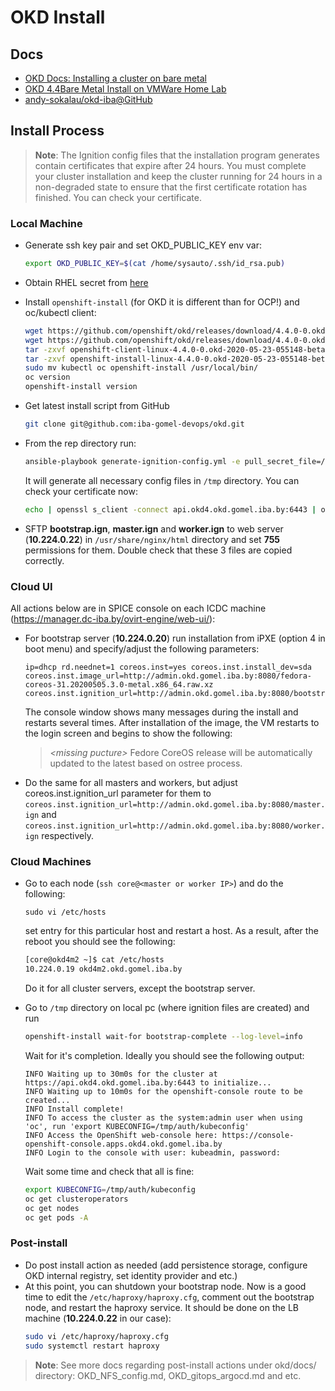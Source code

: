 # OKD Install
## Docs 
* [OKD Docs: Installing a cluster on bare metal](https://docs.okd.io/latest/installing/installing_bare_metal/installing-bare-metal.html#installation-installing-bare-metal_installing-bare-metal)
* [OKD 4.4Bare Metal Install on VMWare Home Lab](https://medium.com/@craig_robinson/openshift-4-4-okd-bare-metal-install-on-vmware-home-lab-6841ce2d37eb)
* [andy-sokalau/okd-iba@GitHub](https://github.com/andy-sokalau/okd-iba)
## Install Process
> **Note**: The Ignition config files that the installation program generates 
> contain certificates that expire after 24 hours. You must complete your 
> cluster installation and keep the cluster running for 24 hours in a non-degraded 
> state to ensure that the first certificate rotation has finished. You can check 
> your certificate.
### Local Machine
 
* Generate ssh key pair and set OKD_PUBLIC_KEY env var:
  
  ```bash
  export OKD_PUBLIC_KEY=$(cat /home/sysauto/.ssh/id_rsa.pub)
  ```
* Obtain RHEL secret from [here](https://cloud.redhat.com/openshift/install/pull-secret)
* Install `openshift-install` (for OKD it is different than for OCP!) and oc/kubectl client:
  ```bash
  wget https://github.com/openshift/okd/releases/download/4.4.0-0.okd-2020-05-23-055148-beta5/openshift-client-linux-4.4.0-0.okd-2020-05-23-055148-beta5.tar.gz
  wget https://github.com/openshift/okd/releases/download/4.4.0-0.okd-2020-05-23-055148-beta5/openshift-install-linux-4.4.0-0.okd-2020-05-23-055148-beta5.tar.gz
  tar -zxvf openshift-client-linux-4.4.0-0.okd-2020-05-23-055148-beta5.tar.gz
  tar -zxvf openshift-install-linux-4.4.0-0.okd-2020-05-23-055148-beta5.tar.gz
  sudo mv kubectl oc openshift-install /usr/local/bin/
  oc version
  openshift-install version
  ```
* Get latest install script from GitHub
 
  ```bash
  git clone git@github.com:iba-gomel-devops/okd.git
  ```
 
* From the rep directory run:
  ```bash
  ansible-playbook generate-ignition-config.yml -e pull_secret_file=/home/sysauto/OKD/pull-secret.txt
  ```
  It will generate all necessary config files in `/tmp` directory. You can check 
  your certificate now:
  ```bash
  echo | openssl s_client -connect api.okd4.okd.gomel.iba.by:6443 | openssl x509 -noout -text
  ```
* SFTP **bootstrap.ign**, **master.ign** and **worker.ign** to web server (**10.224.0.22**)
  in `/usr/share/nginx/html` directory and set **755** permissions for them. Double check 
  that these 3 files are copied correctly.
### Cloud UI
All actions below are in SPICE console on each ICDC machine (https://manager.dc-iba.by/ovirt-engine/web-ui/):
* For bootstrap server (**10.224.0.20**) run installation from iPXE (option 4 
  in boot menu) and specify/adjust the following parameters:
  ```
  ip=dhcp rd.neednet=1 coreos.inst=yes coreos.inst.install_dev=sda coreos.inst.image_url=http://admin.okd.gomel.iba.by:8080/fedora-coreos-31.20200505.3.0-metal.x86_64.raw.xz coreos.inst.ignition_url=http://admin.okd.gomel.iba.by:8080/bootstrap.ign
  ```
  The console window shows many messages during the install and restarts several 
  times. After installation of the image, the VM restarts to the login screen 
  and begins to show the following:
  > _\<missing pucture\>_
  Fedore CoreOS release will be automatically updated to the latest based on ostree process.
* Do the same for all masters and workers, but adjust coreos.inst.ignition_url parameter 
  for them to `coreos.inst.ignition_url=http://admin.okd.gomel.iba.by:8080/master.ign` and 
  `coreos.inst.ignition_url=http://admin.okd.gomel.iba.by:8080/worker.ign` respectively.
### Cloud Machines
* Go to each node (`ssh core@<master or worker IP>`) and do the following:
  ```
  sudo vi /etc/hosts
  ```
  set entry for this particular host and restart a host. As a result, after the 
  reboot you should see the following:
  ```bash
  [core@okd4m2 ~]$ cat /etc/hosts
  10.224.0.19 okd4m2.okd.gomel.iba.by
  ```
  Do it for all cluster servers, except the bootstrap server.
* Go to `/tmp` directory on local pc (where ignition files are created) and run
  ```bash
  openshift-install wait-for bootstrap-complete --log-level=info
  ```
  Wait for it's completion. Ideally you should see the following output:
  ```
  INFO Waiting up to 30m0s for the cluster at https://api.okd4.okd.gomel.iba.by:6443 to initialize...
  INFO Waiting up to 10m0s for the openshift-console route to be created...
  INFO Install complete!
  INFO To access the cluster as the system:admin user when using 'oc', run 'export KUBECONFIG=/tmp/auth/kubeconfig'
  INFO Access the OpenShift web-console here: https://console-openshift-console.apps.okd4.okd.gomel.iba.by
  INFO Login to the console with user: kubeadmin, password:
  ```
  
  Wait some time and check that all is fine:
  ```bash
  export KUBECONFIG=/tmp/auth/kubeconfig
  oc get clusteroperators
  oc get nodes
  oc get pods -A
  ```
### Post-install
  
* Do post install action as needed (add persistence storage, configure OKD internal 
  registry, set identity provider and etc.)
* At this point, you can shutdown your bootstrap node. Now is a good time to edit the 
  `/etc/haproxy/haproxy.cfg`, comment out the bootstrap node, and restart the haproxy 
  service. It should be done on the LB machine (**10.224.0.22** in our case):
  ```bash
  sudo vi /etc/haproxy/haproxy.cfg
  sudo systemctl restart haproxy
  ```
 
> **Note**: See more docs regarding post-install actions under okd/docs/ directory: OKD_NFS_config.md, OKD_gitops_argocd.md and etc.
